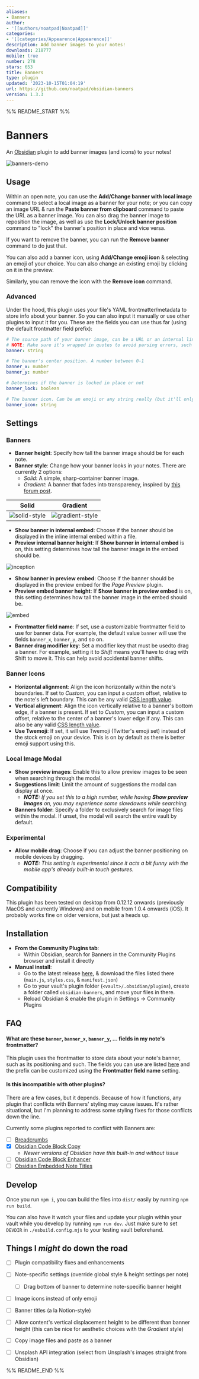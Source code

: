 ```yaml
---
aliases:
- Banners
author:
- '[[authors/noatpad|Noatpad]]'
categories:
- '[[categories/Appearence|Appearence]]'
description: Add banner images to your notes!
downloads: 218777
mobile: true
number: 278
stars: 653
title: Banners
type: plugin
updated: '2023-10-15T01:04:19'
url: https://github.com/noatpad/obsidian-banners
version: 1.3.3
---
```


%% README_START %%

# Banners
An [Obsidian](https://obsidian.md/) plugin to add banner images (and icons) to your notes!

![banners-demo](https://raw.githubusercontent.com/noatpad/obsidian-banners/master/images/banners.gif)

## Usage
Within an open note, you can use the **Add/Change banner with local image** command to select a local image as a banner for your note; or you can copy an image URL & run the **Paste banner from clipboard** command to paste the URL as a banner image. You can also drag the banner image to reposition the image, as well as use the **Lock/Unlock banner position** command to "lock" the banner's position in place and vice versa.

If you want to remove the banner, you can run the **Remove banner** command to do just that.

You can also add a banner icon, using **Add/Change emoji icon** & selecting an emoji of your choice. You can also change an existing emoji by clicking on it in the preview.

Similarly, you can remove the icon with the **Remove icon** command.

### Advanced
Under the hood, this plugin uses your file's YAML frontmatter/metadata to store info about your banner. So you can also input it manually or use other plugins to input it for you. These are the fields you can use thus far (using the default frontmatter field prefix):

```yaml
# The source path of your banner image, can be a URL or an internal link to an image.
# NOTE: Make sure it's wrapped in quotes to avoid parsing errors, such as "![[file]]"
banner: string

# The banner's center position. A number between 0-1
banner_x: number
banner_y: number

# Determines if the banner is locked in place or not
banner_lock: boolean

# The banner icon. Can be an emoji or any string really (but it'll only accept the first letter)
banner_icon: string
```

## Settings
### Banners
- **Banner height**: Specify how tall the banner image should be for each note.
- **Banner style**: Change how your banner looks in your notes. There are currently 2 options:
  - *Solid*: A simple, sharp-container banner image.
  - *Gradient*: A banner that fades into transparency, inspired by [this forum post](https://forum.obsidian.md/t/header-images-with-css/18917).

| Solid | Gradient |
| --- | --- |
| ![solid-style](https://raw.githubusercontent.com/noatpad/obsidian-banners/master/images/solid.png) | ![gradient-style](https://raw.githubusercontent.com/noatpad/obsidian-banners/master/images/gradient.png) |

- **Show banner in internal embed**: Choose if the banner should be displayed in the inline internal embed within a file.
- **Preview internal banner height**: If **Show banner in internal embed** is on, this setting determines how tall the banner image in the embed should be.

![inception](https://raw.githubusercontent.com/noatpad/obsidian-banners/master/images/inception.png)

- **Show banner in preview embed**: Choose if the banner should be displayed in the preview embed for the *Page Preview* plugin.
- **Preview embed banner height**: If **Show banner in preview embed** is on, this setting determines how tall the banner image in the embed should be.

![embed](https://raw.githubusercontent.com/noatpad/obsidian-banners/master/images/embed.png)

- **Frontmatter field name**: If set, use a customizable frontmatter field to use for banner data. For example, the default value `banner` will use the fields `banner_x`, `banner_y`, and so on.
- **Banner drag modifier key**: Set a modifier key that must be usedto drag a banner. For example, setting it to *Shift* means you'll have to drag with Shift to move it. This can help avoid accidental banner shifts.

### Banner Icons
- **Horizontal alignment**: Align the icon horizontally within the note's boundaries. If set to *Custom*, you can input a custom offset, relative to the note's left boundary. This can be any valid [CSS length value](https://developer.mozilla.org/en-US/docs/Learn/CSS/Building_blocks/Values_and_units#lengths).
- **Vertical alignment**: Align the icon vertically relative to a banner's bottom edge, if a banner is present. If set to *Custom*, you can input a custom offset, relative to the center of a banner's lower edge if any. This can also be any valid [CSS length value](https://developer.mozilla.org/en-US/docs/Learn/CSS/Building_blocks/Values_and_units#lengths).
- **Use Twemoji**: If set, it will use Twemoji (Twitter's emoji set) instead of the stock emoji on your device. This is on by default as there is better emoji support using this.

### Local Image Modal
- **Show preview images**: Enable this to allow preview images to be seen when searching through the modal.
- **Suggestions limit**: Limit the amount of suggestions the modal can display at once.
  - ***NOTE:** If you set this to a high number, while having **Show preview images** on, you may experience some slowdowns while searching.*
- **Banners folder**: Specify a folder to exclusively search for image files within the modal. If unset, the modal will search the entire vault by default.

### Experimental
- **Allow mobile drag**: Choose if you can adjust the banner positioning on mobile devices by dragging.
  - ***NOTE:** This setting is experimental since it acts a bit funny with the mobile app's already built-in touch gestures.*

## Compatibility
This plugin has been tested on desktop from 0.12.12 onwards (previously MacOS and currently Windows) and on mobile from 1.0.4 onwards (iOS). It probably works fine on older versions, but just a heads up.

## Installation
- **From the Community Plugins tab**:
	- Within Obsidian, search for Banners in the Community Plugins browser and install it directly
- **Manual install**:
  - Go to the latest release [here](https://github.com/noatpad/obsidian-banners/releases/latest), & download the files listed there (`main.js`, `styles.css`, & `manifest.json`)
  - Go to your vault's plugin folder (`<vault>/.obsidian/plugins`), create a folder called `obsidian-banners`, and move your files in there.
  - Reload Obsidian & enable the plugin in Settings -> Community Plugins

## FAQ
#### What are these `banner`, `banner_x`, `banner_y`, ... fields in my note's frontmatter?
This plugin uses the frontmatter to store data about your note's banner, such as its positioning and such. The fields you can use are listed [here](https://github.com/noatpad/obsidian-banners#advanced) and the prefix can be customized using the **Frontmatter field name** setting.

#### Is this incompatible with other plugins?
There are a few cases, but it depends. Because of how it functions, any plugin that conflicts with Banners' styling may cause issues. It's rather situational, but I'm planning to address some styling fixes for those conflicts down the line.

Currently some plugins reported to conflict with Banners are:
- [ ] [Breadcrumbs](https://github.com/SkepticMystic/breadcrumbs)
- [x] [Obsidian Code Block Copy](https://github.com/jdbrice/obsidian-code-block-copy)
  - *Newer versions of Obsidian have this built-in and without issue*
- [ ] [Obsidian Code Block Enhancer](https://github.com/nyable/obsidian-code-block-enhancer)
- [ ] [Obsidian Embedded Note Titles](https://github.com/mgmeyers/obsidian-embedded-note-titles)

## Develop
Once you run `npm i`, you can build the files into `dist/` easily by running `npm run build`.

You can also have it watch your files and update your plugin within your vault while you develop by running `npm run dev`. Just make sure to set `DEVDIR` in `./esbuild.config.mjs` to your testing vault beforehand.
## Things I *might* do down the road
- [ ] Plugin compatibility fixes and enhancements
- [ ] Note-specific settings (override global style & height settings per note)
  - [ ] Drag bottom of banner to determine note-specific banner height
- [ ] Image icons instead of only emoji
- [ ] Banner titles (a la Notion-style)
- [ ] Allow content's vertical displacement height to be different than banner height (this can be nice for aesthetic choices with the *Gradient* style)
- [ ] Copy image files and paste as a banner
- [ ] Unsplash API integration (select from Unsplash's images straight from Obsidian)


%% README_END %%